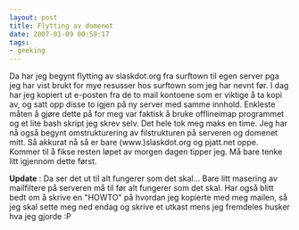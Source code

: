 ```yaml
---
layout: post
title: Flytting av domenet
date: 2007-01-09 00:59:17
tags: 
- geeking
---
```

Da har jeg begynt flytting av slaskdot.org fra surftown til egen server pga jeg har vist brukt for mye resusser hos surftown som jeg har nevnt før. I dag har jeg kopiert ut e-posten fra de to mail kontoene som er viktige å ta kopi av, og satt opp disse to igjen på ny server med samme innhold. Enkleste måten å gjøre dette på for meg var faktisk å bruke offlineimap programmet og et lite bash skript jeg skrev selv. Det hele tok meg maks en time. Jeg har nå også begynt omstrukturering av filstrukturen på serveren og domenet mitt. Så akkurat nå så er bare (www.)slaskdot.org og pjatt.net oppe. Kommer til å fikse resten løpet av morgen dagen tipper jeg. Må bare tenke litt igjennom dette først. 

**Update** : Da ser det ut til alt fungerer som det skal... Bare litt masering av mailfiltere på serveren må til før alt fungerer som det skal. Har også blitt bedt om å skrive en "HOWTO" på hvordan jeg kopierte med meg mailen, så jeg skal sette meg ned endag og skrive et utkast mens jeg fremdeles husker hva jeg gjorde :P
